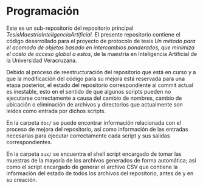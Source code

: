 # Programación

Este es un sub-repositorio del repositorio principal *TesisMaestriaInteligenciaArtificial*.
El presente repositorio contiene el código desarrollado para el proyecto de protocolo de tesis *Un método para el acomodo de objetos basado en intercambios ponderados, que minimiza el costo de acceso global a estos*, de la maestría en Inteligencia Artificial de la Universidad Veracruzana.

Debido al proceso de reestructuración del repositorio que está en curso y a que la modificación del código para su mejora está reservada para una etapa posterior, el estado del repositorio correspondiente al commit actual es inestable, esto en el sentido de que algunos scripts pueden no ejecutarse correctamente a causa del cambio de nombres, cambio de ubicación o eliminación de archivos y directorios que actualmente son leídos como entrada por dichos scripts.

En la carpeta `doc/` se puede encontrar información relacionada con el proceso de mejora del repositorio, así como información de las entradas necesarias para ejecutar correctamente cada script y sus salidas correspondientes.

En la carpeta `aux/` se encuentra el shell script encargado de tomar las muestras de la mayoría de los archivos generados de forma automática; así como el script encargado de generar el archivo CSV que contiene la información del estado de todos los archivos del repositorio, antes de y en su creación.
